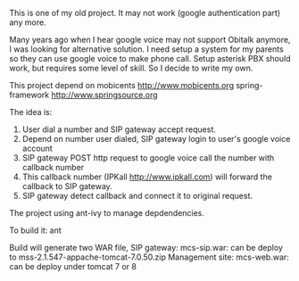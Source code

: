 This is one of my old project. It may not work (google authentication part) any
more.

Many years ago when I hear google voice may not support Obitalk anymore, I was
looking for alternative solution. I need setup a system for my parents so they
can use google voice to make phone call. Setup asterisk PBX should work, but
requires some level of skill. So I decide to write my own.

This project depend on
mobicents <http://www.mobicents.org>
spring-framework <http://www.springsource.org>

The idea is:
1. User dial a number and SIP gateway accept request.
2. Depend on number user dialed, SIP gateway login to user's google voice account
3. SIP gateway POST http request to google voice call the number with callback
   number
4. This callback number (IPKall <http://www.ipkall.com>) will forward the callback
   to SIP gateway.
5. SIP gateway detect callback and connect it to original request.

The project using ant-ivy to manage depdendencies.

To build it:
ant

Build will generate two WAR file, 
SIP gateway: mcs-sip.war: can be deploy to mss-2.1.547-appache-tomcat-7.0.50.zip
Management site: mcs-web.war: can be deploy under tomcat 7 or 8
